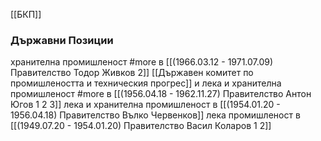 [[БКП]]

### Държавни Позиции
хранителна промишленост #more в [[(1966.03.12 - 1971.07.09) Правителство Тодор Живков 2]]
[[Държавен комитет по промишлеността и техническия прогрес]] и лека и хранителна промишленост #more в [[(1956.04.18 - 1962.11.27) Правителство Антон Югов 1 2 3]]
лека и хранителна промишленост в [[(1954.01.20 - 1956.04.18) Правителство Вълко Червенков]]
лека промишленост в [[(1949.07.20 - 1954.01.20) Правителство Васил Коларов 1 2]]